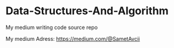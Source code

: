 # Data-Structures-And-Algorithm

My medium writing code source repo 

My medium Adress: https://medium.com/@SametAvcii

